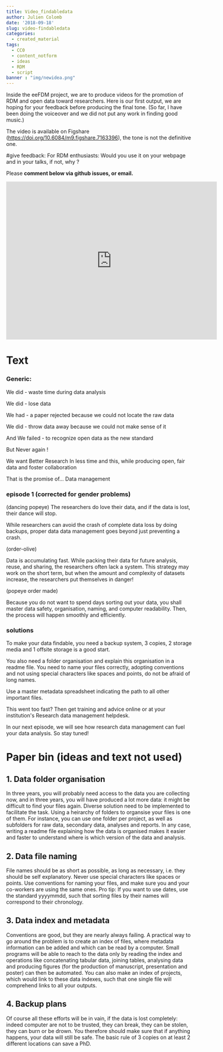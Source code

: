 ```yaml
---
title: Video_findabledata
author: Julien Colomb
date: '2018-09-18'
slug: video-findabledata
categories:
  - created_material
tags:
  - CC0
  - content_notform
  - ideas
  - RDM
  - script
banner : "img/newidea.png"  
---
```


Inside the eeFDM project, we are to produce videos for the promotion of RDM and open data toward researchers. Here is our first output, we are hoping for your feedback before producing the final tone. (So far, I have been doing the voiceover and we did not put any work in finding good music.)

The video is available on Figshare (https://doi.org/10.6084/m9.figshare.7163396), the tone is not the definitive one.

#give feedback:
For RDM enthusiasts: Would you use it on your webpage and in your talks, if not, why ?

Please **comment below  via github issues, or email.**

<iframe src="https://widgets.figshare.com/articles/7163396/embed?show_title=1" width="568" height="426" frameborder="0"></iframe>

# Text

### Generic:

We did - waste time during data analysis

We did - lose data

We had - a paper rejected because we could not locate the raw data

We did - throw data away because we could not make sense of it

And We failed - to recognize open data as the new standard

But Never again !

We want Better Research 
In less time 
and this, while producing open, fair data and foster collaboration

That is the promise of... Data management

### episode 1 (corrected for gender problems)

(dancing popeye)
The researchers do love their data, and if the data is lost, their dance will stop.

While researchers can avoid the crash of complete data loss by doing backups,
proper data data management goes beyond just preventing a crash.

(order-olive)

Data is accumulating fast. 
While packing their data for future analysis, reuse, and sharing, the researchers often lack a system. This strategy may work on the short term, but when the amount and complexity of datasets increase, the researchers put themselves in danger!


(popeye order made)

Because you do not want to spend days sorting out your data,
you shall master data safety, organisation, naming, and computer readability. Then, the process will happen smoothly and efficiently. 


### solutions

To make your data findable, you need a backup system,
3 copies, 2 storage media and 1 offsite storage is a good start.

You also need a folder organisation and explain this organisation in a readme file.
You need to name your files correctly, adopting conventions and not using special characters like spaces and points, do not be afraid of long names.

Use a master metadata spreadsheet indicating the path to all other important files.

This went too fast? Then get training and advice online or at your institution's Research data management helpdesk.

In our next episode, we will see how research data management can fuel your data analysis. So stay tuned!


# Paper bin (ideas and text not used)



## 1. Data folder organisation

In three years, you will probably need access to the data you are collecting now, and in three years, you will have produced a lot more data: it might be difficult to find your files again.
Diverse solution need to be implemented to facilitate the task. 
Using a heirarchy of folders to organsise your files is one of them. For instance, you can use one folder per project, as well as subfolders for raw data, secondary data, analyses and reports. In any case, writing a readme file explaining how the data is organised makes it easier and faster to understand where is which version of the data and analysis.


## 2. Data file naming

File names should be as short as possible, as long as necessary, i.e. they should be self explanatory. Never use special characters like spaces or points. 
Use conventions for naming your files, and make sure you and your co-workers are using the same ones.
Pro tip: If you want to use dates, use the standard yyyymmdd, such that sorting files by their names will correspond to their chronology. 

## 3. Data index and metadata

Conventions are good, but they are nearly always failing. A practical way to go around the problem is to create an index of files, where metadata information can be added and which can be read by a computer. Small programs will be able to reach to the data only by reading the index and operations like concatenating tabular data, joining tables, analysing data and producing figures (for the production of manuscript, presentation and poster) can then be automated. You can also make an index of projects, which would link to these data indexes, such that one single file will comprehend links to all your outputs.

## 4. Backup plans

Of course all these efforts will be in vain, if the data is lost completely: indeed
computer are not to be trusted, they can break, they can be stolen, they can burn or be drown. You therefore should make sure that if anything happens, your data will still be safe. The basic rule of 3 copies on at least 2 different locations can save a PhD.